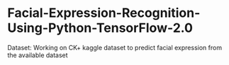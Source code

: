 # Facial-Expression-Recognition-Using-Python-TensorFlow-2.0

Dataset:
Working on CK+ kaggle dataset to predict facial expression from the available dataset


